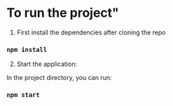 # To run the project"

1. First install the dependencies after cloning the repo

### `npm install`

2. Start the application:

In the project directory, you can run:

### `npm start`
